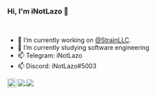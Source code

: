 ### Hi, I'm iNotLazo 👋

<br />

* 🔭 I’m currently working on [@StrainLLC](https://github.com/StrainLLC).  
* 🌱 I’m currently studying software engineering
* 📫 Telegram: iNotLazo
* 📫 Discord: iNotLazo#5003
<a href="https://github.com/iNotLazo">
  <img align="center" src=https://github-readme-stats.vercel.app/api?username=iNotLazo&hide=contribs,prs&show_icons=true&count_private=true&include_all_commits=true&theme=radical />
<a href="https://twitter.com/iNotLazo">
  <img align="left" alt="Twitter" width="21px" src="https://raw.githubusercontent.com/anuraghazra/anuraghazra/master/assets/twitter.svg" />
</a>
  
</a>
<a href="https://github.com/iNotLazo">
  <img align="center" src=https://github-readme-stats.vercel.app/api/top-langs/?username=iNotLazo&layout=compact&theme=radical />
</a>

<br />
<br />

<br />
